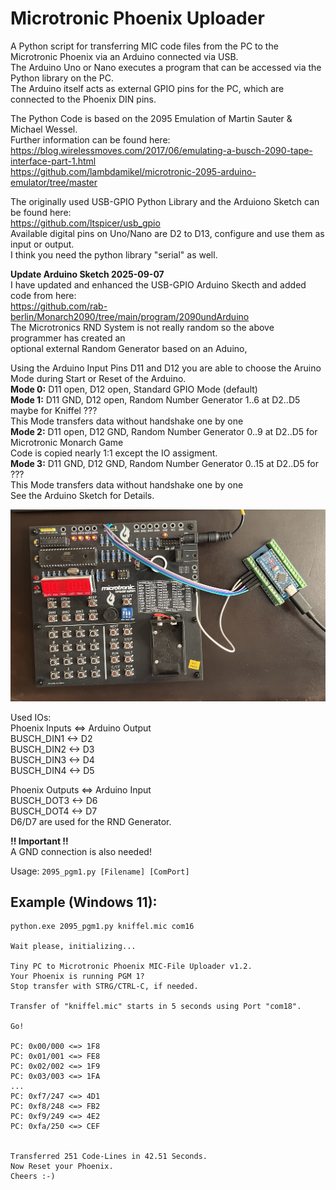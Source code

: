 # Microtronic Phoenix Uploader  
  
A Python script for transferring MIC code files from the PC to the Microtronic Phoenix via an Arduino connected via USB.  
The Arduino Uno or Nano executes a program that can be accessed via the Python library on the PC.  
The Arduino itself acts as external GPIO pins for the PC, which are connected to the Phoenix DIN pins.
  
The Python Code is based on the 2095 Emulation of Martin Sauter & Michael Wessel.  
Further information can be found here:  
https://blog.wirelessmoves.com/2017/06/emulating-a-busch-2090-tape-interface-part-1.html  
https://github.com/lambdamikel/microtronic-2095-arduino-emulator/tree/master  
  
  
The originally used USB-GPIO Python Library and the Arduiono Sketch can be found here:  
https://github.com/ltspicer/usb_gpio  
Available digital pins on Uno/Nano are D2 to D13, configure and use them as input or output.  
I think you need the python library "serial" as well.  
  
**Update Arduino Sketch 2025-09-07**  
I have updated and enhanced the USB-GPIO Arduino Skecth and added code from here:  
https://github.com/rab-berlin/Monarch2090/tree/main/program/2090undArduino  
The Microtronics RND System is not really random so the above programmer has created an  
optional external Random Generator based on an Aduino,
  
Using the Arduino Input Pins D11 and D12 you are able to choose the Aruino Mode during Start or Reset of the Arduino.  
**Mode 0:** D11 open, D12 open, Standard GPIO Mode (default)  
**Mode 1:** D11 GND, D12 open,  Random Number Generator 1..6 at D2..D5 maybe for Kniffel ???  
        This Mode transfers data without handshake one by one  
**Mode 2:** D11 open, D12 GND,  Random Number Generator 0..9 at D2..D5 for Microtronic Monarch Game  
        Code is copied nearly 1:1 except the IO assigment.  
**Mode 3:** D11 GND, D12 GND,   Random Number Generator 0..15 at D2..D5 for ???  
        This Mode transfers data without handshake one by one  
See the Arduino Sketch for Details.  
  
<img src="https://github.com/venice1200/Retro/blob/main/Microtronic_Phoenix/pic/connection.jpg" width="800" />
  
Used IOs:  
Phoenix Inputs <=> Arduino Output  
BUSCH_DIN1 <-> D2  
BUSCH_DIN2 <-> D3  
BUSCH_DIN3 <-> D4  
BUSCH_DIN4 <-> D5  
  
Phoenix Outputs <=> Arduino Input  
BUSCH_DOT3 <-> D6  
BUSCH_DOT4 <-> D7  
D6/D7 are used for the RND Generator.
  
**!! Important !!**  
A GND connection is also needed!  
  
Usage: `2095_pgm1.py [Filename] [ComPort]`  
  
## Example (Windows 11):  
```
python.exe 2095_pgm1.py kniffel.mic com16  
  
Wait please, initializing...  
  
Tiny PC to Microtronic Phoenix MIC-File Uploader v1.2.  
Your Phoenix is running PGM 1?  
Stop transfer with STRG/CTRL-C, if needed.  
  
Transfer of "kniffel.mic" starts in 5 seconds using Port "com18".  
  
Go!  
  
PC: 0x00/000 <=> 1F8  
PC: 0x01/001 <=> FE8  
PC: 0x02/002 <=> 1F9  
PC: 0x03/003 <=> 1FA  
...  
PC: 0xf7/247 <=> 4D1  
PC: 0xf8/248 <=> FB2  
PC: 0xf9/249 <=> 4E2  
PC: 0xfa/250 <=> CEF  
  
  
Transferred 251 Code-Lines in 42.51 Seconds.  
Now Reset your Phoenix.  
Cheers :-)  
```
